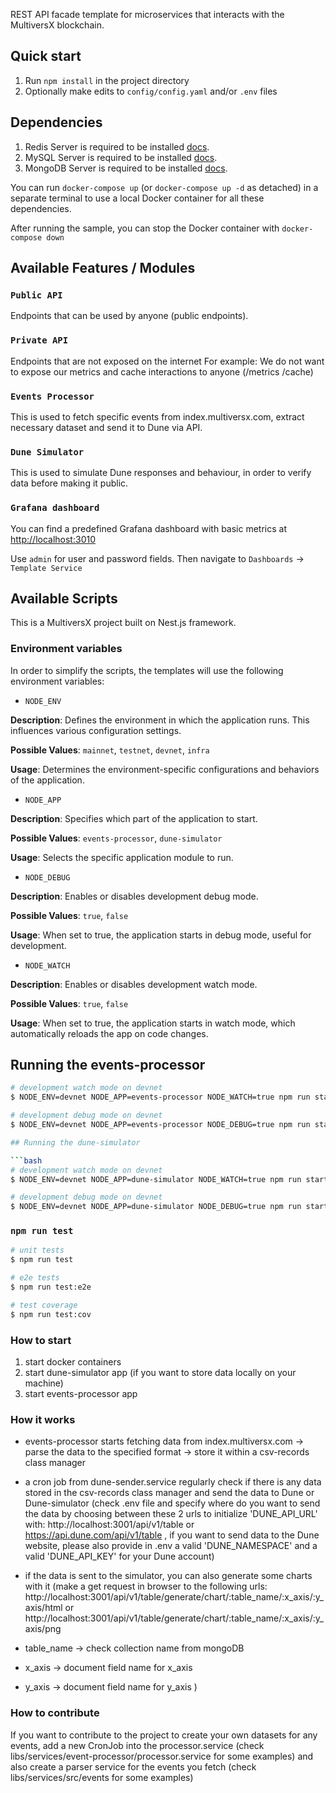 REST API facade template for microservices that interacts with the MultiversX blockchain.

## Quick start

1. Run `npm install` in the project directory
2. Optionally make edits to `config/config.yaml` and/or `.env` files

## Dependencies

1. Redis Server is required to be installed [docs](https://redis.io/).
2. MySQL Server is required to be installed [docs](https://dev.mysql.com/doc/refman/8.0/en/installing.html).
3. MongoDB Server is required to be installed [docs](https://docs.mongodb.com/).

You can run `docker-compose up` (or `docker-compose up -d` as detached) in a separate terminal to use a local Docker container for all these dependencies.

After running the sample, you can stop the Docker container with `docker-compose down`

## Available Features / Modules

### `Public API`

Endpoints that can be used by anyone (public endpoints).

### `Private API`

Endpoints that are not exposed on the internet
For example: We do not want to expose our metrics and cache interactions to anyone (/metrics /cache)

### `Events Processor`

This is used to fetch specific events from index.multiversx.com, extract necessary dataset and send it to Dune via API.

### `Dune Simulator`

This is used to simulate Dune responses and behaviour, in order to verify data before making it public.

### `Grafana dashboard`

You can find a predefined Grafana dashboard with basic metrics at [http://localhost:3010](http://localhost:3010)

Use `admin` for user and password fields. Then navigate to `Dashboards` -> `Template Service`

## Available Scripts

This is a MultiversX project built on Nest.js framework.

### Environment variables

In order to simplify the scripts, the templates will use the following environment variables:

- `NODE_ENV`

**Description**: Defines the environment in which the application runs. This influences various configuration settings.

**Possible Values**: `mainnet`, `testnet`, `devnet`, `infra`

**Usage**: Determines the environment-specific configurations and behaviors of the application.

- `NODE_APP`

**Description**: Specifies which part of the application to start.

**Possible Values**: `events-processor`, `dune-simulator`

**Usage**: Selects the specific application module to run.

- `NODE_DEBUG`

**Description**: Enables or disables development debug mode.

**Possible Values**: `true`, `false`

**Usage**: When set to true, the application starts in debug mode, useful for development.

- `NODE_WATCH`

**Description**: Enables or disables development watch mode.

**Possible Values**: `true`, `false`

**Usage**: When set to true, the application starts in watch mode, which automatically reloads the app on code changes.

## Running the events-processor

```bash
# development watch mode on devnet
$ NODE_ENV=devnet NODE_APP=events-processor NODE_WATCH=true npm run start:events-processor

# development debug mode on devnet
$ NODE_ENV=devnet NODE_APP=events-processor NODE_DEBUG=true npm run start:events-processor

## Running the dune-simulator

```bash
# development watch mode on devnet
$ NODE_ENV=devnet NODE_APP=dune-simulator NODE_WATCH=true npm run start:dune-simulator

# development debug mode on devnet
$ NODE_ENV=devnet NODE_APP=dune-simulator NODE_DEBUG=true npm run start:dune-simulator
```

### `npm run test`

```bash
# unit tests
$ npm run test

# e2e tests
$ npm run test:e2e

# test coverage
$ npm run test:cov
```

### How to start
1. start docker containers
2. start dune-simulator app (if you want to store data locally on your machine)
3. start events-processor app

### How it works
- events-processor starts fetching data from index.multiversx.com -> parse the data to 
the specified format -> store it within a csv-records class manager
- a cron job from dune-sender.service regularly check if there is any data stored in the csv-records class manager
and send the data to Dune or Dune-simulator (check .env file and specify where do you want to send the data by 
choosing between these 2 urls to initialize 'DUNE_API_URL' with: http://localhost:3001/api/v1/table or https://api.dune.com/api/v1/table ,
if you want to send data to the Dune website, please also provide in .env a valid 'DUNE_NAMESPACE' and a valid 'DUNE_API_KEY' for your Dune account)
- if the data is sent to the simulator, you can also generate some charts with it 
(make a get request in browser to the following urls:
http://localhost:3001/api/v1/table/generate/chart/:table_name/:x_axis/:y_axis/html 
                            or 
http://localhost:3001/api/v1/table/generate/chart/:table_name/:x_axis/:y_axis/png 

- table_name -> check collection name from mongoDB
- x_axis -> document field name for x_axis
- y_axis -> document field name for y_axis  )

### How to contribute
If you want to contribute to the project to create your own datasets for any events, add a new CronJob into 
the processor.service (check libs/services/event-processor/processor.service for some examples) and also create
a parser service for the events you fetch (check libs/services/src/events for some examples)
